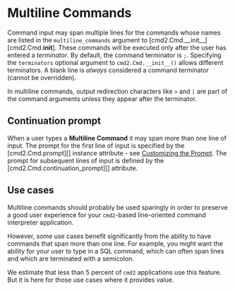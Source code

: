 # Multiline Commands

Command input may span multiple lines for the commands whose names are listed in the
`multiline_commands` argument to [cmd2.Cmd.\_\_init\_\_][cmd2.Cmd.__init__]. These commands will be
executed only after the user has entered a _terminator_. By default, the command terminator is `;`.
Specifying the `terminators` optional argument to `cmd2.Cmd.__init__()` allows different
terminators. A blank line is _always_ considered a command terminator (cannot be overridden).

In multiline commands, output redirection characters like `>` and `|` are part of the command
arguments unless they appear after the terminator.

## Continuation prompt

When a user types a **Multiline Command** it may span more than one line of input. The prompt for
the first line of input is specified by the [cmd2.Cmd.prompt][] instance attribute - see
[Customizing the Prompt](./prompt.md#customizing-the-prompt). The prompt for subsequent lines of
input is defined by the [cmd2.Cmd.continuation_prompt][] attribute.

## Use cases

Multiline commands should probably be used sparingly in order to preserve a good user experience for
your `cmd2`-based line-oriented command interpreter application.

However, some use cases benefit significantly from the ability to have commands that span more than
one line. For example, you might want the ability for your user to type in a SQL command, which can
often span lines and which are terminated with a semicolon.

We estimate that less than 5 percent of `cmd2` applications use this feature. But it is here for
those use cases where it provides value.
